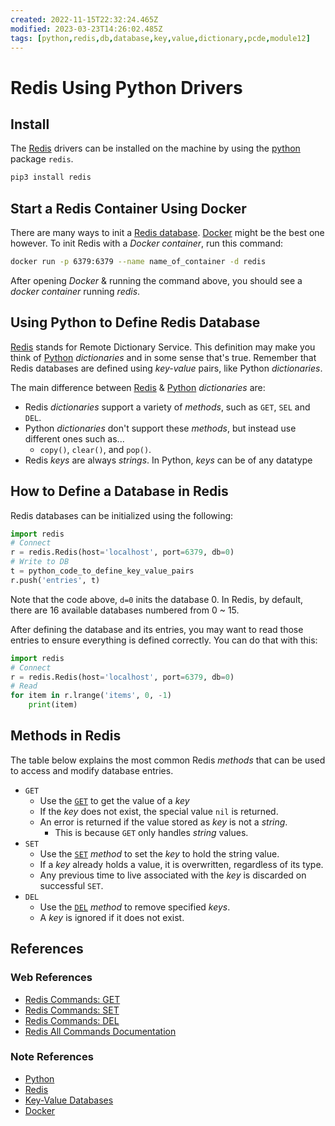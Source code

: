 ```yaml
---
created: 2022-11-15T22:32:24.465Z
modified: 2023-03-23T14:26:02.485Z
tags: [python,redis,db,database,key,value,dictionary,pcde,module12]
---
```

# Redis Using Python Drivers

## Install

The [Redis][redis-zk] drivers can be installed on
the machine by using the [python][py-zk] package `redis`.

```py
pip3 install redis
```

## Start a Redis Container Using Docker

There are many ways to init a [Redis database][redis-zk].
[Docker][docker-zk] might be the best one however.
To init Redis with a *Docker container*, run this command:

```sh
docker run -p 6379:6379 --name name_of_container -d redis
```

After opening *Docker* & running the command above,
you should see a *docker container* running *redis*.

## Using Python to Define Redis Database

[Redis][redis-zk] stands for Remote Dictionary Service.
This definition may make you think of [Python][py-zk] *dictionaries* and
in some sense that's true.
Remember that Redis databases are defined using *key-value* pairs,
like Python *dictionaries*.

The main difference between [Redis][redis-zk] & [Python][py-zk] *dictionaries* are:

* Redis *dictionaries* support a variety of *methods*, such as `GET`, `SEL` and `DEL`.
* Python *dictionaries* don't support these *methods*,
but instead use different ones such as...
  * `copy()`, `clear()`, and `pop()`.
* Redis *keys* are always *strings*. In Python, *keys* can be of any datatype

## How to Define a Database in Redis

Redis databases can be initialized using the following:

```py
import redis
# Connect
r = redis.Redis(host='localhost', port=6379, db=0)
# Write to DB
t = python_code_to_define_key_value_pairs
r.push('entries', t)
```

Note that the code above, `d=0` inits the database 0.
In Redis, by default, there are 16 available databases numbered from 0 ~ 15.

After defining the database and its entries,
you may want to read those entries to ensure everything is defined correctly.
You can do that with this:

```py
import redis
# Connect
r = redis.Redis(host='localhost', port=6379, db=0)
# Read
for item in r.lrange('items', 0, -1)
    print(item)
```

## Methods in Redis

The table below explains the most common Redis *methods* that
can be used to access and modify database entries.

* `GET`
  * Use the [`GET`][redis-get] to get the value of a *key*
  * If the *key* does not exist, the special value `nil` is returned.
  * An error is returned if the value stored as *key* is not a *string*.
    * This is because `GET` only handles *string* values.
* `SET`
  * Use the [`SET`][redis-set] *method* to set the *key* to hold the string value.
  * If a *key* already holds a value, it is overwritten, regardless of its type.
  * Any previous time to live associated with the *key* is discarded on successful `SET`.
* `DEL`
  * Use the [`DEL`][redis-del] *method* to remove specified *keys*.
  * A *key* is ignored if it does not exist.

## References

### Web References

* [Redis Commands: GET][redis-get]
* [Redis Commands: SET][redis-set]
* [Redis Commands: DEL][redis-del]
* [Redis All Commands Documentation][redis-all-cmd]

<!-- Hidden References -->
[redis-get]: https://redis.io/commands/get "Redis Commands: GET"
[redis-set]: https://redis.io/commands/set "Redis Commands: SET"
[redis-del]: https://redis.io/commands/del "Redis Commands: DEL"
[redis-all-cmd]: https://redis.io/commands/ "Redis Commands (all)"

### Note References

* [Python][py-zk]
* [Redis][redis-zk]
* [Key-Value Databases][kv-db-zk]
* [Docker][docker-zk]

<!-- Hidden References -->
[py-zk]: ./python.md "Python"
[redis-zk]: ./redis.md "Redis"
[kv-db-zk]: ./key-value-database.md "Key-Value Databases"
[docker-zk]: ./docker.md "Docker"
